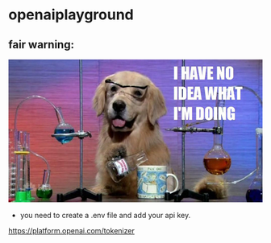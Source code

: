 # openaiplayground

## fair warning:

![](dogideas.png)

- you need to create a .env file and add your api key.

https://platform.openai.com/tokenizer
